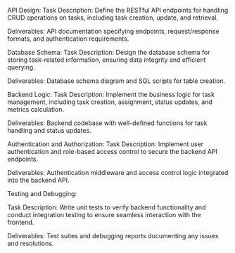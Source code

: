 API Design:
Task Description: Define the RESTful API endpoints for handling CRUD operations on tasks, including task creation, update, and retrieval.


Deliverables: API documentation specifying endpoints, request/response formats, and authentication requirements.


Database Schema:
Task Description: Design the database schema for storing task-related information, ensuring data integrity and efficient querying.


Deliverables: Database schema diagram and SQL scripts for table creation.


Backend Logic:
Task Description: Implement the business logic for task management, including task creation, assignment, status updates, and metrics calculation.


Deliverables: Backend codebase with well-defined functions for task handling and status updates.


Authentication and Authorization:
Task Description: Implement user authentication and role-based access control to secure the backend API endpoints.


Deliverables: Authentication middleware and access control logic integrated into the backend API.


Testing and Debugging:


Task Description: Write unit tests to verify backend functionality and conduct integration testing to ensure seamless interaction with the frontend.


Deliverables: Test suites and debugging reports documenting any issues and resolutions.
